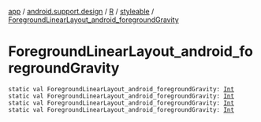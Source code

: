 [app](../../../index.md) / [android.support.design](../../index.md) / [R](../index.md) / [styleable](index.md) / [ForegroundLinearLayout_android_foregroundGravity](.)

# ForegroundLinearLayout_android_foregroundGravity

`static val ForegroundLinearLayout_android_foregroundGravity: `[`Int`](https://kotlinlang.org/api/latest/jvm/stdlib/kotlin/-int/index.html)
`static val ForegroundLinearLayout_android_foregroundGravity: `[`Int`](https://kotlinlang.org/api/latest/jvm/stdlib/kotlin/-int/index.html)
`static val ForegroundLinearLayout_android_foregroundGravity: `[`Int`](https://kotlinlang.org/api/latest/jvm/stdlib/kotlin/-int/index.html)
`static val ForegroundLinearLayout_android_foregroundGravity: `[`Int`](https://kotlinlang.org/api/latest/jvm/stdlib/kotlin/-int/index.html)